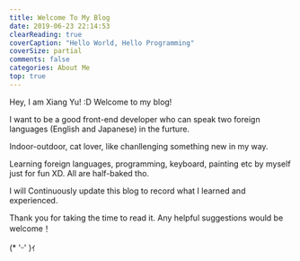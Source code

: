 ```yaml
---
title: Welcome To My Blog
date: 2019-06-23 22:14:53
clearReading: true
coverCaption: "Hello World, Hello Programming"
coverSize: partial
comments: false
categories: About Me
top: true
---
```

Hey, I am Xiang Yu! :D Welcome to my blog!

I want to be a good front-end developer who can speak two foreign languages
(English and Japanese) in the furture.

Indoor-outdoor, cat lover, like chanllenging something new in my way.

Learning foreign languages, programming, keyboard, painting etc by myself just for fun XD. 
All are half-baked tho.

I will Continuously update this blog to record what I learned and experienced.

Thank you for taking the time to read it. Any helpful suggestions would be welcome！

<!--more-->
(* 'ᵕ' )ｲ
